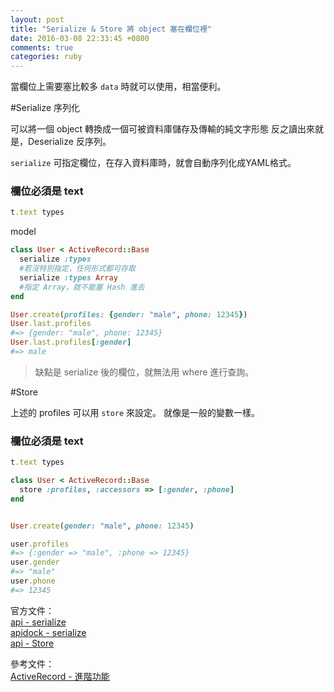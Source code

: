 ```yaml
---
layout: post
title: "Serialize & Store 將 object 塞在欄位裡"
date: 2016-03-08 22:33:45 +0800
comments: true
categories: ruby
---
```

當欄位上需要塞比較多 `data` 時就可以使用，相當便利。

<!-- more -->
#Serialize 序列化

可以將一個 object 轉換成一個可被資料庫儲存及傳輸的純文字形態
反之讀出來就是，Deserialize 反序列。

`serialize` 可指定欄位，在存入資料庫時，就會自動序列化成YAML格式。

### 欄位必須是 text

```ruby
t.text types
```

model

```ruby
class User < ActiveRecord::Base
  serialize :types
  #若沒特別指定，任何形式都可存取
  serialize :types Array
  #指定 Array，就不能塞 Hash 進去
end

User.create(profiles: {gender: "male", phone: 12345})
User.last.profiles
#=> {gender: "male", phone: 12345}
User.last.profiles[:gender]
#=> male
```


>缺點是 serialize 後的欄位，就無法用 where 進行查詢。


#Store

上述的 profiles 可以用 `store` 來設定。
就像是一般的變數一樣。

### 欄位必須是 text

```ruby
t.text types
```

```ruby
class User < ActiveRecord::Base
  store :profiles, :accessors => [:gender, :phone]
end


User.create(gender: "male", phone: 12345)

user.profiles
#=> {:gender => "male", :phone => 12345}
user.gender
#=> "male"
user.phone
#=> 12345
```

官方文件：  
[api - serialize](http://api.rubyonrails.org/classes/ActiveRecord/Base.html#M001799)  
[apidock - serialize](http://apidock.com/rails/ActiveRecord/Base/serialize/class)  
[api - Store](http://api.rubyonrails.org/classes/ActiveRecord/Store.html)  

參考文件：  
[ActiveRecord - 進階功能](https://ihower.tw/rails4/activerecord-others.html)
